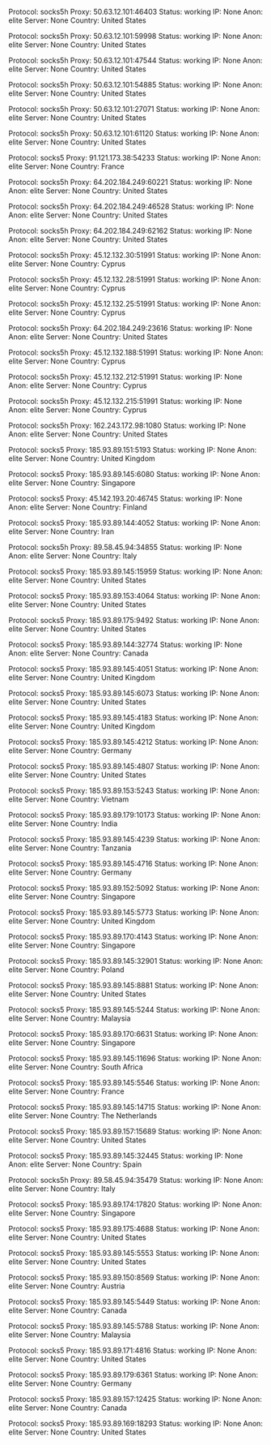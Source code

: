 Protocol: socks5h
Proxy: 50.63.12.101:46403
Status: working
IP: None
Anon: elite
Server: None
Country: United States

Protocol: socks5h
Proxy: 50.63.12.101:59998
Status: working
IP: None
Anon: elite
Server: None
Country: United States

Protocol: socks5h
Proxy: 50.63.12.101:47544
Status: working
IP: None
Anon: elite
Server: None
Country: United States

Protocol: socks5h
Proxy: 50.63.12.101:54885
Status: working
IP: None
Anon: elite
Server: None
Country: United States

Protocol: socks5h
Proxy: 50.63.12.101:27071
Status: working
IP: None
Anon: elite
Server: None
Country: United States

Protocol: socks5h
Proxy: 50.63.12.101:61120
Status: working
IP: None
Anon: elite
Server: None
Country: United States

Protocol: socks5
Proxy: 91.121.173.38:54233
Status: working
IP: None
Anon: elite
Server: None
Country: France

Protocol: socks5h
Proxy: 64.202.184.249:60221
Status: working
IP: None
Anon: elite
Server: None
Country: United States

Protocol: socks5h
Proxy: 64.202.184.249:46528
Status: working
IP: None
Anon: elite
Server: None
Country: United States

Protocol: socks5h
Proxy: 64.202.184.249:62162
Status: working
IP: None
Anon: elite
Server: None
Country: United States

Protocol: socks5h
Proxy: 45.12.132.30:51991
Status: working
IP: None
Anon: elite
Server: None
Country: Cyprus

Protocol: socks5h
Proxy: 45.12.132.28:51991
Status: working
IP: None
Anon: elite
Server: None
Country: Cyprus

Protocol: socks5h
Proxy: 45.12.132.25:51991
Status: working
IP: None
Anon: elite
Server: None
Country: Cyprus

Protocol: socks5h
Proxy: 64.202.184.249:23616
Status: working
IP: None
Anon: elite
Server: None
Country: United States

Protocol: socks5h
Proxy: 45.12.132.188:51991
Status: working
IP: None
Anon: elite
Server: None
Country: Cyprus

Protocol: socks5h
Proxy: 45.12.132.212:51991
Status: working
IP: None
Anon: elite
Server: None
Country: Cyprus

Protocol: socks5h
Proxy: 45.12.132.215:51991
Status: working
IP: None
Anon: elite
Server: None
Country: Cyprus

Protocol: socks5h
Proxy: 162.243.172.98:1080
Status: working
IP: None
Anon: elite
Server: None
Country: United States

Protocol: socks5
Proxy: 185.93.89.151:5193
Status: working
IP: None
Anon: elite
Server: None
Country: United Kingdom

Protocol: socks5
Proxy: 185.93.89.145:6080
Status: working
IP: None
Anon: elite
Server: None
Country: Singapore

Protocol: socks5
Proxy: 45.142.193.20:46745
Status: working
IP: None
Anon: elite
Server: None
Country: Finland

Protocol: socks5
Proxy: 185.93.89.144:4052
Status: working
IP: None
Anon: elite
Server: None
Country: Iran

Protocol: socks5h
Proxy: 89.58.45.94:34855
Status: working
IP: None
Anon: elite
Server: None
Country: Italy

Protocol: socks5
Proxy: 185.93.89.145:15959
Status: working
IP: None
Anon: elite
Server: None
Country: United States

Protocol: socks5
Proxy: 185.93.89.153:4064
Status: working
IP: None
Anon: elite
Server: None
Country: United States

Protocol: socks5
Proxy: 185.93.89.175:9492
Status: working
IP: None
Anon: elite
Server: None
Country: United States

Protocol: socks5
Proxy: 185.93.89.144:32774
Status: working
IP: None
Anon: elite
Server: None
Country: Canada

Protocol: socks5
Proxy: 185.93.89.145:4051
Status: working
IP: None
Anon: elite
Server: None
Country: United Kingdom

Protocol: socks5
Proxy: 185.93.89.145:6073
Status: working
IP: None
Anon: elite
Server: None
Country: United States

Protocol: socks5
Proxy: 185.93.89.145:4183
Status: working
IP: None
Anon: elite
Server: None
Country: United Kingdom

Protocol: socks5
Proxy: 185.93.89.145:4212
Status: working
IP: None
Anon: elite
Server: None
Country: Germany

Protocol: socks5
Proxy: 185.93.89.145:4807
Status: working
IP: None
Anon: elite
Server: None
Country: United States

Protocol: socks5
Proxy: 185.93.89.153:5243
Status: working
IP: None
Anon: elite
Server: None
Country: Vietnam

Protocol: socks5
Proxy: 185.93.89.179:10173
Status: working
IP: None
Anon: elite
Server: None
Country: India

Protocol: socks5
Proxy: 185.93.89.145:4239
Status: working
IP: None
Anon: elite
Server: None
Country: Tanzania

Protocol: socks5
Proxy: 185.93.89.145:4716
Status: working
IP: None
Anon: elite
Server: None
Country: Germany

Protocol: socks5
Proxy: 185.93.89.152:5092
Status: working
IP: None
Anon: elite
Server: None
Country: Singapore

Protocol: socks5
Proxy: 185.93.89.145:5773
Status: working
IP: None
Anon: elite
Server: None
Country: United Kingdom

Protocol: socks5
Proxy: 185.93.89.170:4143
Status: working
IP: None
Anon: elite
Server: None
Country: Singapore

Protocol: socks5
Proxy: 185.93.89.145:32901
Status: working
IP: None
Anon: elite
Server: None
Country: Poland

Protocol: socks5
Proxy: 185.93.89.145:8881
Status: working
IP: None
Anon: elite
Server: None
Country: United States

Protocol: socks5
Proxy: 185.93.89.145:5244
Status: working
IP: None
Anon: elite
Server: None
Country: Malaysia

Protocol: socks5
Proxy: 185.93.89.170:6631
Status: working
IP: None
Anon: elite
Server: None
Country: Singapore

Protocol: socks5
Proxy: 185.93.89.145:11696
Status: working
IP: None
Anon: elite
Server: None
Country: South Africa

Protocol: socks5
Proxy: 185.93.89.145:5546
Status: working
IP: None
Anon: elite
Server: None
Country: France

Protocol: socks5
Proxy: 185.93.89.145:14715
Status: working
IP: None
Anon: elite
Server: None
Country: The Netherlands

Protocol: socks5
Proxy: 185.93.89.157:15689
Status: working
IP: None
Anon: elite
Server: None
Country: United States

Protocol: socks5
Proxy: 185.93.89.145:32445
Status: working
IP: None
Anon: elite
Server: None
Country: Spain

Protocol: socks5h
Proxy: 89.58.45.94:35479
Status: working
IP: None
Anon: elite
Server: None
Country: Italy

Protocol: socks5
Proxy: 185.93.89.174:17820
Status: working
IP: None
Anon: elite
Server: None
Country: Singapore

Protocol: socks5
Proxy: 185.93.89.175:4688
Status: working
IP: None
Anon: elite
Server: None
Country: United States

Protocol: socks5
Proxy: 185.93.89.145:5553
Status: working
IP: None
Anon: elite
Server: None
Country: United States

Protocol: socks5
Proxy: 185.93.89.150:8569
Status: working
IP: None
Anon: elite
Server: None
Country: Austria

Protocol: socks5
Proxy: 185.93.89.145:5449
Status: working
IP: None
Anon: elite
Server: None
Country: Canada

Protocol: socks5
Proxy: 185.93.89.145:5788
Status: working
IP: None
Anon: elite
Server: None
Country: Malaysia

Protocol: socks5
Proxy: 185.93.89.171:4816
Status: working
IP: None
Anon: elite
Server: None
Country: United States

Protocol: socks5
Proxy: 185.93.89.179:6361
Status: working
IP: None
Anon: elite
Server: None
Country: Germany

Protocol: socks5
Proxy: 185.93.89.157:12425
Status: working
IP: None
Anon: elite
Server: None
Country: Canada

Protocol: socks5
Proxy: 185.93.89.169:18293
Status: working
IP: None
Anon: elite
Server: None
Country: United States

